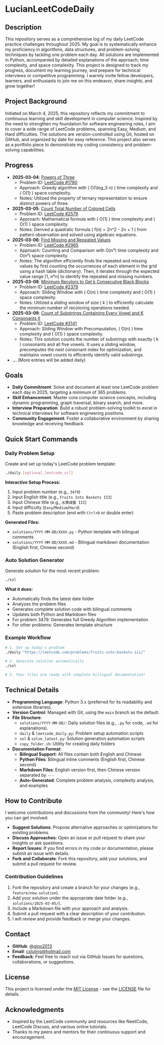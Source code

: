 # LucianLeetCodeDaily

## Description
This repository serves as a comprehensive log of my daily LeetCode practice challenges throughout 2025. My goal is to systematically enhance my proficiency in algorithms, data structures, and problem-solving techniques by tackling one problem each day. All solutions are implemented in Python, accompanied by detailed explanations of the approach, time complexity, and space complexity. This project is designed to track my progress, document my learning journey, and prepare for technical interviews or competitive programming. I warmly invite fellow developers, learners, and enthusiasts to join me on this endeavor, share insights, and grow together!

## Project Background
Initiated on March 4, 2025, this repository reflects my commitment to continuous learning and skill development in computer science. Inspired by the need to strengthen my foundation for software engineering roles, I aim to cover a wide range of LeetCode problems, spanning Easy, Medium, and Hard difficulties. The solutions are version-controlled using Git, hosted on GitHub, and organized by date for easy reference. This project also serves as a portfolio piece to demonstrate my coding consistency and problem-solving capabilities.

## Progress
- **2025-03-04**: [Powers of Three](solutions/2025-03-04/1780.py)  
  - Problem ID: [LeetCode #1780](https://leetcode.com/problems/check-if-number-is-a-sum-of-powers-of-three/)  
  - Approach: Greedy algorithm with \( O(\log_3 n) \) time complexity and \( O(1) \) space complexity.  
  - Notes: Utilized the property of ternary representation to ensure distinct powers of three.  
- **2025-03-05**: [Count Total Number of Colored Cells](solutions/2025-03-05/2579.py)  
  - Problem ID: [LeetCode #2579](https://leetcode.com/problems/count-total-number-of-colored-cells/)   
  - Approach: Mathematical formula with \( O(1) \) time complexity and \( O(1) \) space complexity.  
  - Notes: Derived a quadratic formula \( f(n) = 2n^2 - 2n + 1 \) from pattern observation and solved using algebraic equations.
- **2025-03-06**: [Find Missing and Repeated Values](solutions/2025-03-06/2965.py)  
  - Problem ID: [LeetCode #2965](https://leetcode.com/problems/find-missing-and-repeated-values/)  
  - Approach: Counting and Comparison with O(n²) time complexity and O(n²) space complexity.
  - Notes: The algorithm efficiently finds the repeated and missing values by first counting the    occurrences of each element in the grid using a hash table (dictionary). Then, it iterates through the expected value range [1, n*n] to identify the repeated and missing numbers.
- **2025-03-08**: [Minimum Recolors to Get k Consecutive Black Blocks](solutions/2025-03-08/2379.py)
  - Problem ID: [LeetCode #2379](https://leetcode.com/problems/minimum-recolors-to-get-k-consecutive-black-blocks/)
  - Approach: Sliding Window with ( O(n) ) time complexity and ( O(1) ) space complexity.
  - Notes: Utilized a sliding window of size ( k ) to efficiently calculate the minimum number of recoloring operations needed.
- **2025-03-09**: [Count of Substrings Containing Every Vowel and K Consonants II](solutions/2025-03-09/3141.py)
  - Problem ID: [LeetCode #3141](https://leetcode.com/problems/count-of-substrings-containing-every-vowel-and-k-consonants-ii/)
  - Approach: Sliding Window with Precomputation, \( O(n) \) time complexity and \( O(1) \) space complexity.
  - Notes: This solution counts the number of substrings with exactly \( k \) consonants and all five vowels. It uses a sliding window, precomputes the next consonant index for optimization, and maintains vowel counts to efficiently identify valid substrings.
- **...** (More entries will be added daily)

## Goals
- **Daily Commitment**: Solve and document at least one LeetCode problem each day in 2025, targeting a minimum of 365 problems.
- **Skill Enhancement**: Master core computer science concepts, including dynamic programming, graph traversal, binary search, and more.
- **Interview Preparation**: Build a robust problem-solving toolkit to excel in technical interviews for software engineering positions.
- **Community Engagement**: Foster a collaborative environment by sharing knowledge and receiving feedback.

## Quick Start Commands

### **Daily Problem Setup**
Create and set up today's LeetCode problem template:
```bash
./daily [optional_leetcode_url]
```

**Interactive Setup Process:**
1. Input problem number (e.g., `3479`)
2. Input English title (e.g., `Fruits Into Baskets III`)
3. Input Chinese title (e.g., `水果成籃 III`)  
4. Input difficulty (`Easy`/`Medium`/`Hard`)
5. Paste problem description (end with `Ctrl+D` or double enter)

**Generated Files:**
- `solutions/YYYY-MM-DD/XXXX.py` - Python template with bilingual comments
- `solutions/YYYY-MM-DD/XXXX.md` - Bilingual markdown documentation (English first, Chinese second)

### **Auto Solution Generator**
Generate solution for the most recent problem:
```bash
./sol
```

**What it does:**
- Automatically finds the latest date folder
- Analyzes the problem files  
- Generates complete solution code with bilingual comments
- Updates both Python and Markdown files
- For problem 3479: Generates full Greedy Algorithm implementation
- For other problems: Generates template structure

### **Example Workflow**
```bash
# 1. Set up today's problem
./daily "https://leetcode.com/problems/fruits-into-baskets-iii/"

# 2. Generate solution automatically  
./sol

# 3. Your files are ready with complete bilingual documentation!
```

## Technical Details
- **Programming Language**: Python 3.x (preferred for its readability and extensive libraries).
- **Version Control**: Managed with Git, using the `main` branch as the default.
- **File Structure**:
  - `solutions/YYYY-MM-DD/`: Daily solution files (e.g., `.py` for code, `.md` for explanations).
  - `daily` & `leetcode_daily.py`: Problem setup automation scripts
  - `sol` & `solve_latest.py`: Solution generation automation scripts
  - `copy_folder.sh`: Utility for creating daily folders
- **Documentation Format**: 
  - **Bilingual Support**: All files contain both English and Chinese
  - **Python Files**: Bilingual inline comments (English first, Chinese second)
  - **Markdown Files**: English version first, then Chinese version separated by `---`
  - **Auto-Generated**: Complete problem analysis, complexity analysis, and examples

## How to Contribute
I welcome contributions and discussions from the community! Here's how you can get involved:
- **Suggest Solutions**: Propose alternative approaches or optimizations for existing problems.
- **Discuss Approaches**: Open an issue or pull request to share your insights or ask questions.
- **Report Issues**: If you find errors in my code or documentation, please submit an issue with details.
- **Fork and Collaborate**: Fork this repository, add your solutions, and submit a pull request for review.

### Contribution Guidelines
1. Fork the repository and create a branch for your changes (e.g., `feature/new-solution`).
2. Add your solution under the appropriate date folder (e.g., `solutions/2025-03-05/`).
3. Include a Markdown file with your approach and analysis.
4. Submit a pull request with a clear description of your contribution.
5. I will review and provide feedback or merge your changes.

## Contact
- **GitHub**: [@gino2013](https://github.com/gino2013) 
- **Email**: [csluling@hotmail.com](mailto:csluling@hotmail.com) 
- **Feedback**: Feel free to reach out via GitHub Issues for questions, collaborations, or suggestions.

## License
This project is licensed under the [MIT License](LICENSE) - see the [LICENSE](LICENSE) file for details.

## Acknowledgments
- Inspired by the LeetCode community and resources like NeetCode, LeetCode Discuss, and various online tutorials.
- Thanks to my peers and mentors for their continuous support and encouragement.